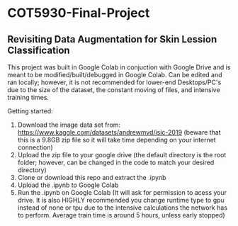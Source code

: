 # COT5930-Final-Project
## Revisiting Data Augmentation for Skin Lession Classification

This project was built in Google Colab in conjuction with Google Drive and is meant to be modified/built/debugged in Google Colab. Can be edited and ran locally; however, it is not recommended for lower-end Desktops/PC's due to the size of the dataset, the constant moving of files, and intensive training times. 

Getting started:
1. Download the image data set from: https://www.kaggle.com/datasets/andrewmvd/isic-2019
  (beware that this is a 9.8GB zip file so it will take time depending on your internet connection)
2. Upload the zip file to your google drive
  (the default directory is the root folder; however, can be changed in the code to match your desired directory)
3. Clone or download this repo and extract the .ipynb
4. Upload the .ipynb to Google Colab
5. Run the .ipynb on Google Colab
  (It will ask for permission to acess your drive. It is also HIGHLY recommended you change runtime type to gpu instead of none or tpu due to the intensive calculations the network has to perform. Average train time is around 5 hours, unless early stopped)
